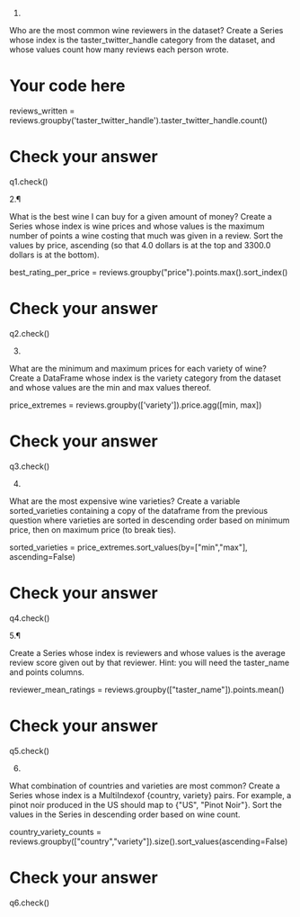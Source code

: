 1.

Who are the most common wine reviewers in the dataset? Create a Series whose index is the taster_twitter_handle category from the dataset, and whose values count how many reviews each person wrote.


# Your code here
reviews_written = reviews.groupby('taster_twitter_handle').taster_twitter_handle.count()

# Check your answer
q1.check()


2.¶

What is the best wine I can buy for a given amount of money? Create a Series whose index is wine prices and whose values is the maximum number of points a wine costing that much was given in a review. Sort the values by price, ascending (so that 4.0 dollars is at the top and 3300.0 dollars is at the bottom).

best_rating_per_price = reviews.groupby("price").points.max().sort_index()

# Check your answer
q2.check()

3.

What are the minimum and maximum prices for each variety of wine? Create a DataFrame whose index is the variety category from the dataset and whose values are the min and max values thereof.


price_extremes = reviews.groupby(['variety']).price.agg([min, max])

# Check your answer
q3.check()

4.

What are the most expensive wine varieties? Create a variable sorted_varieties containing a copy of the dataframe from the previous question where varieties are sorted in descending order based on minimum price, then on maximum price (to break ties).

sorted_varieties = price_extremes.sort_values(by=["min","max"], ascending=False)

# Check your answer
q4.check()

5.¶

Create a Series whose index is reviewers and whose values is the average review score given out by that reviewer. Hint: you will need the taster_name and points columns.

reviewer_mean_ratings = reviews.groupby(["taster_name"]).points.mean()

# Check your answer
q5.check()


6.

What combination of countries and varieties are most common? Create a Series whose index is a MultiIndexof {country, variety} pairs. For example, a pinot noir produced in the US should map to {"US", "Pinot Noir"}. Sort the values in the Series in descending order based on wine count.

country_variety_counts = reviews.groupby(["country","variety"]).size().sort_values(ascending=False)

# Check your answer
q6.check()
